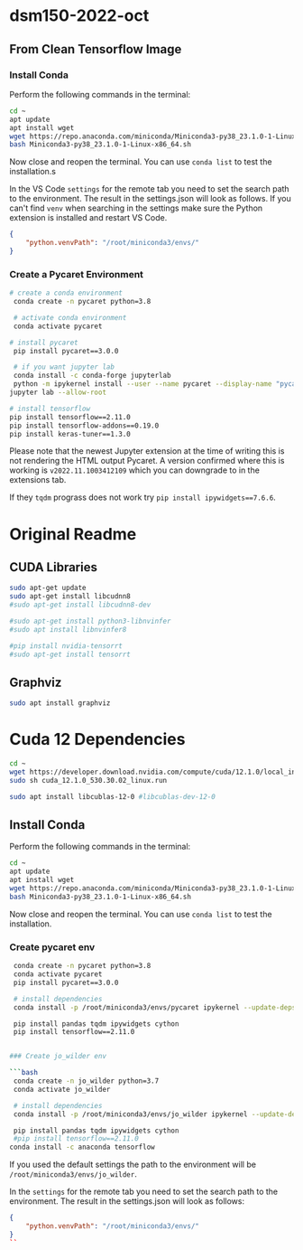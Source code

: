 # dsm150-2022-oct


## From Clean Tensorflow Image

### Install Conda

Perform the following commands in the terminal:

```bash
cd ~
apt update
apt install wget
wget https://repo.anaconda.com/miniconda/Miniconda3-py38_23.1.0-1-Linux-x86_64.sh
bash Miniconda3-py38_23.1.0-1-Linux-x86_64.sh
```

Now close and reopen the terminal. You can use `conda list` to test the installation.s

In the VS Code `settings` for the remote tab you need to set the search path to the environment. The result in the settings.json will look as follows. If you can't find `venv` when searching in the settings make sure the Python extension is installed and restart VS Code.

```json
{
    "python.venvPath": "/root/miniconda3/envs/"
}
```

### Create a Pycaret Environment

```bash
# create a conda environment
 conda create -n pycaret python=3.8

 # activate conda environment
 conda activate pycaret

# install pycaret
 pip install pycaret==3.0.0

 # if you want jupyter lab
 conda install -c conda-forge jupyterlab
 python -m ipykernel install --user --name pycaret --display-name "pycaret"
jupyter lab --allow-root

# install tensorflow
pip install tensorflow==2.11.0
pip install tensorflow-addons==0.19.0
pip install keras-tuner==1.3.0
```

Please note that the newest Jupyter extension at the time of writing this is not rendering the HTML output Pycaret. A version confirmed where this is working is `v2022.11.1003412109` which you can downgrade to in the extensions tab.

If they `tqdm` prograss does not work try `pip install ipywidgets==7.6.6`.


# Original Readme

## CUDA Libraries

```bash
sudo apt-get update
sudo apt-get install libcudnn8
#sudo apt-get install libcudnn8-dev

#sudo apt-get install python3-libnvinfer
#sudo apt install libnvinfer8

#pip install nvidia-tensorrt
#sudo apt-get install tensorrt
```

## Graphviz

```bash
sudo apt install graphviz
```

# Cuda 12 Dependencies

```bash
cd ~
wget https://developer.download.nvidia.com/compute/cuda/12.1.0/local_installers/cuda_12.1.0_530.30.02_linux.run
sudo sh cuda_12.1.0_530.30.02_linux.run
```

```bash
sudo apt install libcublas-12-0 #libcublas-dev-12-0
```

## Install Conda

Perform the following commands in the terminal:

```bash
cd ~
apt update
apt install wget
wget https://repo.anaconda.com/miniconda/Miniconda3-py38_23.1.0-1-Linux-x86_64.sh
bash Miniconda3-py38_23.1.0-1-Linux-x86_64.sh
```

Now close and reopen the terminal. You can use `conda list` to test the installation.

### Create pycaret env

```bash
 conda create -n pycaret python=3.8
 conda activate pycaret
 pip install pycaret==3.0.0

 # install dependencies
 conda install -p /root/miniconda3/envs/pycaret ipykernel --update-deps --force-reinstall

 pip install pandas tqdm ipywidgets cython
 pip install tensorflow==2.11.0
```

```bash

### Create jo_wilder env

```bash
 conda create -n jo_wilder python=3.7
 conda activate jo_wilder

 # install dependencies
 conda install -p /root/miniconda3/envs/jo_wilder ipykernel --update-deps --force-reinstall

 pip install pandas tqdm ipywidgets cython
 #pip install tensorflow==2.11.0
conda install -c anaconda tensorflow
```

If you used the default settings the path to the environment will be `/root/miniconda3/envs/jo_wilder`.

In the `settings` for the remote tab you need to set the search path to the environment.
The result in the settings.json will look as follows:

```json
{
    "python.venvPath": "/root/miniconda3/envs/"
}
``
